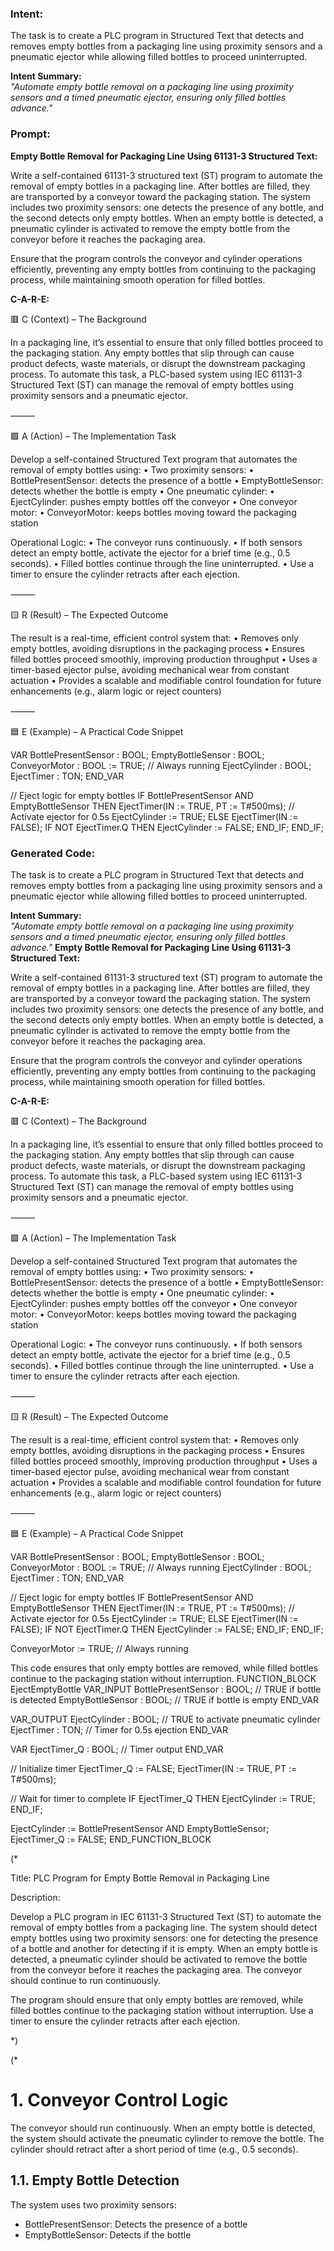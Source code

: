 ### Intent:
The task is to create a PLC program in Structured Text that detects and removes empty bottles from a packaging line using proximity sensors and a pneumatic ejector while allowing filled bottles to proceed uninterrupted.  

**Intent Summary:**  
*"Automate empty bottle removal on a packaging line using proximity sensors and a timed pneumatic ejector, ensuring only filled bottles advance."*

### Prompt:
**Empty Bottle Removal for Packaging Line Using 61131-3 Structured Text:**

Write a self-contained 61131-3 structured text (ST) program to automate the removal of empty bottles in a packaging line. After bottles are filled, they are transported by a conveyor toward the packaging station. The system includes two proximity sensors: one detects the presence of any bottle, and the second detects only empty bottles. When an empty bottle is detected, a pneumatic cylinder is activated to remove the empty bottle from the conveyor before it reaches the packaging area.

Ensure that the program controls the conveyor and cylinder operations efficiently, preventing any empty bottles from continuing to the packaging process, while maintaining smooth operation for filled bottles.

**C-A-R-E:**

🟥 C (Context) – The Background

In a packaging line, it’s essential to ensure that only filled bottles proceed to the packaging station. Any empty bottles that slip through can cause product defects, waste materials, or disrupt the downstream packaging process. To automate this task, a PLC-based system using IEC 61131-3 Structured Text (ST) can manage the removal of empty bottles using proximity sensors and a pneumatic ejector.

⸻

🟩 A (Action) – The Implementation Task

Develop a self-contained Structured Text program that automates the removal of empty bottles using:
	•	Two proximity sensors:
	•	BottlePresentSensor: detects the presence of a bottle
	•	EmptyBottleSensor: detects whether the bottle is empty
	•	One pneumatic cylinder:
	•	EjectCylinder: pushes empty bottles off the conveyor
	•	One conveyor motor:
	•	ConveyorMotor: keeps bottles moving toward the packaging station

Operational Logic:
	•	The conveyor runs continuously.
	•	If both sensors detect an empty bottle, activate the ejector for a brief time (e.g., 0.5 seconds).
	•	Filled bottles continue through the line uninterrupted.
	•	Use a timer to ensure the cylinder retracts after each ejection.

⸻

🟨 R (Result) – The Expected Outcome

The result is a real-time, efficient control system that:
	•	Removes only empty bottles, avoiding disruptions in the packaging process
	•	Ensures filled bottles proceed smoothly, improving production throughput
	•	Uses a timer-based ejector pulse, avoiding mechanical wear from constant actuation
	•	Provides a scalable and modifiable control foundation for future enhancements (e.g., alarm logic or reject counters)

⸻

🟦 E (Example) – A Practical Code Snippet

VAR
    BottlePresentSensor : BOOL;
    EmptyBottleSensor : BOOL;
    ConveyorMotor : BOOL := TRUE; // Always running
    EjectCylinder : BOOL;
    EjectTimer : TON;
END_VAR

// Eject logic for empty bottles
IF BottlePresentSensor AND EmptyBottleSensor THEN
    EjectTimer(IN := TRUE, PT := T#500ms); // Activate ejector for 0.5s
    EjectCylinder := TRUE;
ELSE
    EjectTimer(IN := FALSE);
    IF NOT EjectTimer.Q THEN
        EjectCylinder := FALSE;
    END_IF;
END_IF;

### Generated Code:
The task is to create a PLC program in Structured Text that detects and removes empty bottles from a packaging line using proximity sensors and a pneumatic ejector while allowing filled bottles to proceed uninterrupted.  

**Intent Summary:**  
*"Automate empty bottle removal on a packaging line using proximity sensors and a timed pneumatic ejector, ensuring only filled bottles advance."*
**Empty Bottle Removal for Packaging Line Using 61131-3 Structured Text:**

Write a self-contained 61131-3 structured text (ST) program to automate the removal of empty bottles in a packaging line. After bottles are filled, they are transported by a conveyor toward the packaging station. The system includes two proximity sensors: one detects the presence of any bottle, and the second detects only empty bottles. When an empty bottle is detected, a pneumatic cylinder is activated to remove the empty bottle from the conveyor before it reaches the packaging area.

Ensure that the program controls the conveyor and cylinder operations efficiently, preventing any empty bottles from continuing to the packaging process, while maintaining smooth operation for filled bottles.

**C-A-R-E:**

🟥 C (Context) – The Background

In a packaging line, it’s essential to ensure that only filled bottles proceed to the packaging station. Any empty bottles that slip through can cause product defects, waste materials, or disrupt the downstream packaging process. To automate this task, a PLC-based system using IEC 61131-3 Structured Text (ST) can manage the removal of empty bottles using proximity sensors and a pneumatic ejector.

⸻

🟩 A (Action) – The Implementation Task

Develop a self-contained Structured Text program that automates the removal of empty bottles using:
	•	Two proximity sensors:
	•	BottlePresentSensor: detects the presence of a bottle
	•	EmptyBottleSensor: detects whether the bottle is empty
	•	One pneumatic cylinder:
	•	EjectCylinder: pushes empty bottles off the conveyor
	•	One conveyor motor:
	•	ConveyorMotor: keeps bottles moving toward the packaging station

Operational Logic:
	•	The conveyor runs continuously.
	•	If both sensors detect an empty bottle, activate the ejector for a brief time (e.g., 0.5 seconds).
	•	Filled bottles continue through the line uninterrupted.
	•	Use a timer to ensure the cylinder retracts after each ejection.

⸻

🟨 R (Result) – The Expected Outcome

The result is a real-time, efficient control system that:
	•	Removes only empty bottles, avoiding disruptions in the packaging process
	•	Ensures filled bottles proceed smoothly, improving production throughput
	•	Uses a timer-based ejector pulse, avoiding mechanical wear from constant actuation
	•	Provides a scalable and modifiable control foundation for future enhancements (e.g., alarm logic or reject counters)

⸻

🟦 E (Example) – A Practical Code Snippet

VAR
    BottlePresentSensor : BOOL;
    EmptyBottleSensor : BOOL;
    ConveyorMotor : BOOL := TRUE; // Always running
    EjectCylinder : BOOL;
    EjectTimer : TON;
END_VAR

// Eject logic for empty bottles
IF BottlePresentSensor AND EmptyBottleSensor THEN
    EjectTimer(IN := TRUE, PT := T#500ms); // Activate ejector for 0.5s
    EjectCylinder := TRUE;
ELSE
    EjectTimer(IN := FALSE);
    IF NOT EjectTimer.Q THEN
        EjectCylinder := FALSE;
    END_IF;
END_IF;

ConveyorMotor := TRUE; // Always running

This code ensures that only empty bottles are removed, while filled bottles continue to the packaging station without interruption.
FUNCTION_BLOCK EjectEmptyBottle
VAR_INPUT
    BottlePresentSensor : BOOL; // TRUE if bottle is detected
    EmptyBottleSensor : BOOL;   // TRUE if bottle is empty
END_VAR

VAR_OUTPUT
    EjectCylinder : BOOL;       // TRUE to activate pneumatic cylinder
    EjectTimer : TON;           // Timer for 0.5s ejection
END_VAR

VAR
    EjectTimer_Q : BOOL;        // Timer output
END_VAR

// Initialize timer
EjectTimer_Q := FALSE;
EjectTimer(IN := TRUE, PT := T#500ms);

// Wait for timer to complete
IF EjectTimer_Q THEN
    EjectCylinder := TRUE;
END_IF;

EjectCylinder := BottlePresentSensor AND EmptyBottleSensor;
EjectTimer_Q := FALSE;
END_FUNCTION_BLOCK

(*

Title: PLC Program for Empty Bottle Removal in Packaging Line

Description:

Develop a PLC program in IEC 61131-3 Structured Text (ST) to automate the removal of empty bottles from a packaging line. The system should detect empty bottles using two proximity sensors: one for detecting the presence of a bottle and another for detecting if it is empty. When an empty bottle is detected, a pneumatic cylinder should be activated to remove the bottle from the conveyor before it reaches the packaging area. The conveyor should continue to run continuously.

The program should ensure that only empty bottles are removed, while filled bottles continue to the packaging station without interruption. Use a timer to ensure the cylinder retracts after each ejection.

*)

(*

# 1. Conveyor Control Logic

The conveyor should run continuously. When an empty bottle is detected, the system should activate the pneumatic cylinder to remove the bottle. The cylinder should retract after a short period of time (e.g., 0.5 seconds).

## 1.1. Empty Bottle Detection

The system uses two proximity sensors:

- BottlePresentSensor: Detects the presence of a bottle
- EmptyBottleSensor: Detects if the bottle
